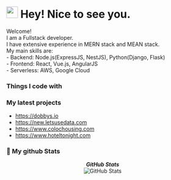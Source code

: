 <h1><img src="https://emojis.slackmojis.com/emojis/images/1531849430/4246/blob-sunglasses.gif?1531849430" width="30"/> Hey! Nice to see you.</h1>


<p>Welcome! </br> I am a Fullstack developer.<br>
I have extensive experience in MERN stack and MEAN stack.<br>
My main skills are:<br>
- Backend: Node.js(ExpressJS, NestJS), Python(Django, Flask)<br>
- Frontend: React, Vue.js, AngularJS<br>
- Serverless: AWS, Google Cloud<br>
</p>
<h3>Things I code with</h3>

<h3>My latest projects</h3>
<ul>
  <li><a href="https://dobbys.io" target="_blank">https://dobbys.io</a></li>
  <li><a href="https://new.letsusedata.com" target="_blank">https://new.letsusedata.com</a></li>
  <li><a href="https://www.colochousing.com" target="_blank">https://www.colochousing.com</a></li>
  <li><a href="https://www.hoteltonight.com" target="_blank">https://www.hoteltonight.com</a></li>
</ul>

<h3>👀 My github Stats</h3>

<div>
  <p align="center">
  <b><em>GitHub Stats</em></b> <br/>
  <img src="https://github-readme-streak-stats.herokuapp.com/?user=shadowjumper61920" alt="GitHub Stats" /> <br/><br/>
  </p>
</div>
<!-- <div>
  <p align="center">
  <b><em>Top Languages</em></b> <br/>
  <img src="https://github-readme-stats.vercel.app/api/top-langs/?username=shadowjumper61920&layout=compact" alt="Top Langs" /> <br/><br/>
  </p>
</div> -->

